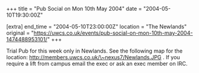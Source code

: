 +++
title = "Pub Social on Mon 10th May 2004"
date = "2004-05-10T19:30:00Z"

[extra]
end_time = "2004-05-10T23:00:00Z"
location = "The Newlands"
original = "https://uwcs.co.uk/events/pub-social-on-mon-10th-may-2004-1474488953101/"
+++

Trial Pub for this week only in Newlands.  See the following map for the location: http://members.uwcs.co.uk/\~nexus7/Newlands.JPG .  If you require a lift from campus email the exec or ask an exec member on IRC.

